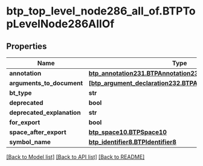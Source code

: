 # btp_top_level_node286_all_of.BTPTopLevelNode286AllOf

## Properties
Name | Type | Description | Notes
------------ | ------------- | ------------- | -------------
**annotation** | [**btp_annotation231.BTPAnnotation231**](BTPAnnotation231.md) |  | [optional] 
**arguments_to_document** | [**[btp_argument_declaration232.BTPArgumentDeclaration232]**](BTPArgumentDeclaration232.md) |  | [optional] 
**bt_type** | **str** |  | [optional] 
**deprecated** | **bool** |  | [optional] 
**deprecated_explanation** | **str** |  | [optional] 
**for_export** | **bool** |  | [optional] 
**space_after_export** | [**btp_space10.BTPSpace10**](BTPSpace10.md) |  | [optional] 
**symbol_name** | [**btp_identifier8.BTPIdentifier8**](BTPIdentifier8.md) |  | [optional] 

[[Back to Model list]](../README.md#documentation-for-models) [[Back to API list]](../README.md#documentation-for-api-endpoints) [[Back to README]](../README.md)


